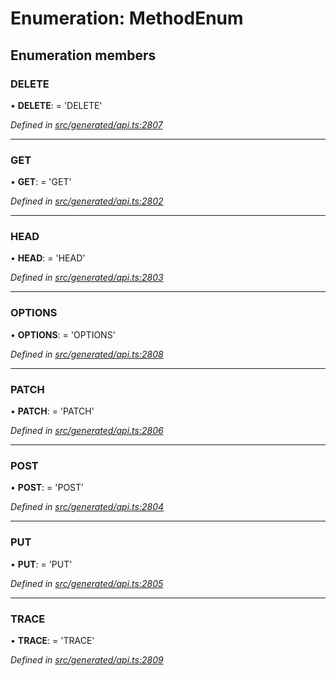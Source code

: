 # Enumeration: MethodEnum

## Enumeration members

###  DELETE

• **DELETE**: =  <any>'DELETE'

*Defined in [src/generated/api.ts:2807](https://github.com/mailslurp/mailslurp-client-ts-js/blob/9736ebe/src/generated/api.ts#L2807)*

___

###  GET

• **GET**: =  <any>'GET'

*Defined in [src/generated/api.ts:2802](https://github.com/mailslurp/mailslurp-client-ts-js/blob/9736ebe/src/generated/api.ts#L2802)*

___

###  HEAD

• **HEAD**: =  <any>'HEAD'

*Defined in [src/generated/api.ts:2803](https://github.com/mailslurp/mailslurp-client-ts-js/blob/9736ebe/src/generated/api.ts#L2803)*

___

###  OPTIONS

• **OPTIONS**: =  <any>'OPTIONS'

*Defined in [src/generated/api.ts:2808](https://github.com/mailslurp/mailslurp-client-ts-js/blob/9736ebe/src/generated/api.ts#L2808)*

___

###  PATCH

• **PATCH**: =  <any>'PATCH'

*Defined in [src/generated/api.ts:2806](https://github.com/mailslurp/mailslurp-client-ts-js/blob/9736ebe/src/generated/api.ts#L2806)*

___

###  POST

• **POST**: =  <any>'POST'

*Defined in [src/generated/api.ts:2804](https://github.com/mailslurp/mailslurp-client-ts-js/blob/9736ebe/src/generated/api.ts#L2804)*

___

###  PUT

• **PUT**: =  <any>'PUT'

*Defined in [src/generated/api.ts:2805](https://github.com/mailslurp/mailslurp-client-ts-js/blob/9736ebe/src/generated/api.ts#L2805)*

___

###  TRACE

• **TRACE**: =  <any>'TRACE'

*Defined in [src/generated/api.ts:2809](https://github.com/mailslurp/mailslurp-client-ts-js/blob/9736ebe/src/generated/api.ts#L2809)*
